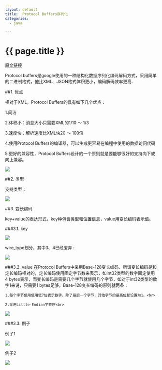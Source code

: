 ```yaml
---
layout: default
title:  Protocol Buffers序列化
categories:
  - java

---
```

# {{ page.title }}

[原文链接](http://www.jianshu.com/p/da505e26e68e)

Protocol buffers是google使用的一种结构化数据序列化编码解码方式，采用简单的二进制格式，他比XML、JSON格式体积更小，编码解码效率更高.

##1. 优点


相对于XML，Protocol Buffers的具有如下几个优点：<br>

1.简洁<br>

2.体积小：消息大小只需要XML的1/10 ～ 1/3<br>

3.速度快：解析速度比XML快20 ～ 100倍<br>

4.使用Protocol Buffers的编译器，可以生成更容易在编程中使用的数据访问代码<br>

5.更好的兼容性，Protocol Buffers设计的一个原则就是要能够很好的支持向下或向上兼容。<br>

<img src="/blog/image/protobuf0.png" style="max-width:100%;"/>

##2. 类型

支持类型：

<img src="/blog/image/protobuf1.png" style="max-width:100%;"/>

##3. 变长编码

key+value的表达形式，key种包含类型和位置信息，value用变长编码表示值。

###3.1. key

<img src="/blog/image/protobuf3.png" style="max-width:100%;"/>

wire_type划分，其中3、4已经废弃 : 

<img src="/blog/image/protobuf4.png" style="max-width:100%;"/>

###3.2. value
在Protocol Buffers中采用Base-128变长编码，所谓变长编码是和定长编码相对的，定长编码使用固定字节数来表示，如int32类型的数字固定使用4 bytes表示，而变长编码是需要几个字节就使用几个字节，如对于int32类型的数字1来说，只需要1 bytes足够。Base-128变长编码的原则就两条：<br>

	1.每个字节使用使用低7位表示数字，除了最后一个字节，其他字节的最高位都设置为1。<br>
	
	2.采用Little-Endian字节序<br>

<img src="/blog/image/protobuf2.png" style="max-width:100%;"/>

###3.3. 例子

例子1

 <img src="/blog/image/protobuf5.png" style="max-width:100%;"/>

例子2

 <img src="/blog/image/protobuf6.png" style="max-width:100%;"/>


